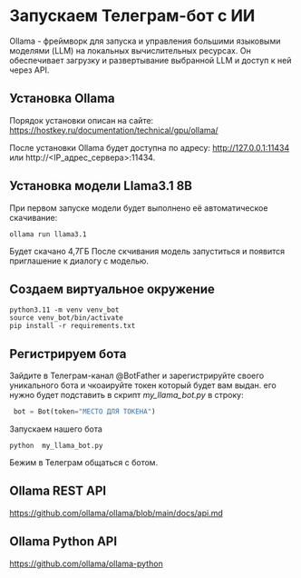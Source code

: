 # Запускаем Телеграм-бот с ИИ
Ollama - фреймворк для запуска и управления большими языковыми моделями (LLM) на локальных вычислительных ресурсах. Он обеспечивает загрузку и развертывание выбранной LLM и доступ к ней через API.

## Установка Ollama
Порядок установки описан на сайте:
https://hostkey.ru/documentation/technical/gpu/ollama/

После установки Ollama будет доступна по адресу:
http://127.0.0.1:11434 или http://<IP_адрес_сервера>:11434.

## Установка модели Llama3.1 8B
При первом запуске модели будет выполнено её автоматическое скачивание:
```
ollama run llama3.1
```
Будет скачано 4,7ГБ
После скчивания модель запуститься и появится приглашение к диалогу с моделью.

## Создаем виртуальное окружение

```shell
python3.11 -m venv venv_bot
source venv_bot/bin/activate
pip install -r requirements.txt 
```

## Регистрируем бота
Зайдите в Телеграм-канал @BotFather и зарегистрируйте своего
уникального бота и чкоаируйте токен который будет вам выдан.
его нужно будет подставить в скрипт *my_llama_bot.py* в строку:

```python
 bot = Bot(token="МЕСТО ДЛЯ ТОКЕНА")
```
Запускаем нашего бота
```shell
python  my_llama_bot.py
```
Бежим в Телеграм общаться с ботом.

## Ollama REST API
https://github.com/ollama/ollama/blob/main/docs/api.md

## Ollama Python API
https://github.com/ollama/ollama-python

